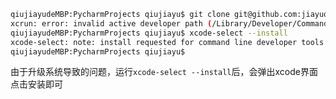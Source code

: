 ```bash
qiujiayudeMBP:PycharmProjects qiujiayu$ git clone git@github.com:jiayuqiu/eway_work.git
xcrun: error: invalid active developer path (/Library/Developer/CommandLineTools), missing xcrun at: /Library/Developer/CommandLineTools/usr/bin/xcrun
qiujiayudeMBP:PycharmProjects qiujiayu$ xcode-select --install
xcode-select: note: install requested for command line developer tools
qiujiayudeMBP:PycharmProjects qiujiayu$
```

由于升级系统导致的问题，运行```xcode-select --install```后，会弹出xcode界面 点击安装即可
